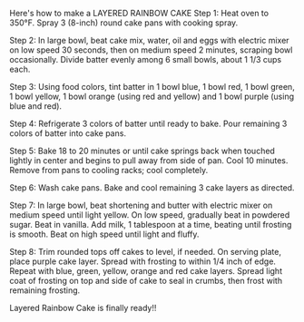 Here's how to make a LAYERED RAINBOW CAKE
 Step 1: Heat oven to 350°F. Spray 3 (8-inch) round cake pans with cooking spray.

 Step 2: In large bowl, beat cake mix, water, oil and eggs with electric mixer on low speed 30 seconds, then on medium speed 2 minutes, scraping bowl occasionally. Divide batter evenly among 6 small bowls, about 1 1/3 cups each.

 Step 3: Using food colors, tint batter in 1 bowl blue, 1 bowl red, 1 bowl green, 1 bowl yellow, 1 bowl orange (using red and yellow) and 1 bowl purple (using blue and red).

 Step 4: Refrigerate 3 colors of batter until ready to bake. Pour remaining 3 colors of batter into cake pans.

 Step 5: Bake 18 to 20 minutes or until cake springs back when touched lightly in center and begins to pull away from side of pan. Cool 10 minutes. Remove from pans to cooling racks; cool completely.

 Step 6: Wash cake pans. Bake and cool remaining 3 cake layers as directed.

 Step 7: In large bowl, beat shortening and butter with electric mixer on medium speed until light yellow. On low speed, gradually beat in powdered sugar. Beat in vanilla. Add milk, 1 tablespoon at a time, beating until frosting is smooth. Beat on high speed until light and fluffy.

 Step 8: Trim rounded tops off cakes to level, if needed. On serving plate, place purple cake layer. Spread with frosting to within 1/4 inch of edge. Repeat with blue, green, yellow, orange and red cake layers. Spread light coat of frosting on top and side of cake to seal in crumbs, then frost with remaining frosting.

 Layered Rainbow Cake is finally ready!! 